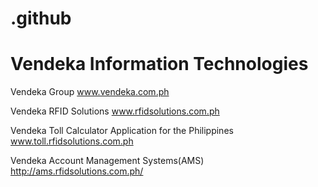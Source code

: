 # .github

# Vendeka Information Technologies
Vendeka Group 
www.vendeka.com.ph

Vendeka RFID Solutions
www.rfidsolutions.com.ph

Vendeka Toll Calculator Application for the Philippines
www.toll.rfidsolutions.com.ph

Vendeka Account Management Systems(AMS)
http://ams.rfidsolutions.com.ph/



